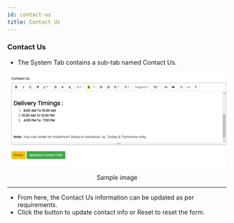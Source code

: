 ```yaml
---
id: contact-us
title: Contact Us
---
```


### Contact Us

- <span class="text-success">The System Tab contains a sub-tab named Contact Us.</span>

![Contact Us](../../../static/backend/img/contact_us.jpg)
<p align="center">Sample image</p>

---

- <span class="text-danger">From here, the Contact Us information can be updated as per requirements.</span>
- <span class="text-danger">Click the button to update contact info or Reset to reset the form.</span>
